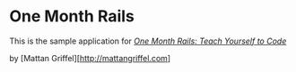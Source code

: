 # One Month Rails

This is the sample application for
[*One Month Rails: Teach Yourself to Code*](http://onemonthrails.com)

by [Mattan Griffel][http://mattangriffel.com]